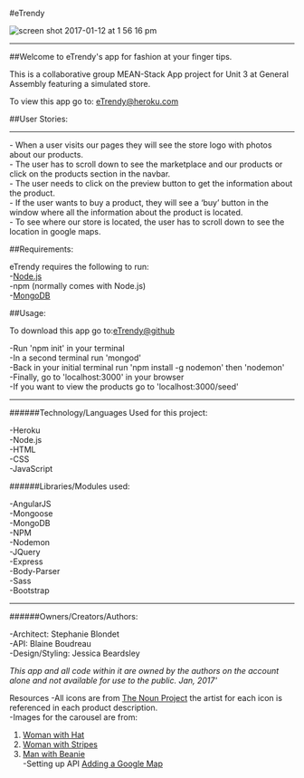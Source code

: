 #eTrendy

![screen shot 2017-01-12 at 1 56 16 pm](https://cloud.githubusercontent.com/assets/22794560/21908448/fe86f728-d8d0-11e6-8ec6-cd3c1af42315.png)
<hr>

##Welcome to eTrendy's app for fashion at your finger tips.<br>

This is a collaborative group MEAN-Stack App project for Unit 3 at General Assembly featuring a simulated store.


To view this app go to: [eTrendy@heroku.com](https://etrendy-app.herokuapp.com/)




##User Stories:
<hr>
- When a user visits our pages they will see the store logo with photos about our products.<br>
- The user has to scroll down to see the marketplace and our products or click on the products section in the navbar.<br>
- The user needs to click on the preview button to get the information about the product.<br>
- If the user wants to buy a product, they will see a ‘buy’ button in the window where all the information about the product is located.<br>
- To see where our store is located, the user has to scroll down to see the location in google maps.<br>




##Requirements:

eTrendy requires the following to run:<br>
-[Node.js](https://nodejs.org/en/)<br>
-npm (normally comes with Node.js)<br>
-[MongoDB](https://www.mongodb.com)




##Usage:

To download this app go to:[eTrendy@github](https://github.com/jeska706/MEAN_App)<br>

-Run 'npm init' in your terminal<br>
-In a second terminal run 'mongod'<br>
-Back in your initial terminal run 'npm install -g nodemon' then 'nodemon'<br>
-Finally, go to 'localhost:3000' in your browser<br>
-If you want to view the products go to 'localhost:3000/seed'<br>




<hr>
######Technology/Languages Used for this project:

-Heroku<br>
-Node.js<br>
-HTML<br>
-CSS<br>
-JavaScript<br>




######Libraries/Modules used:

-AngularJS<br>
-Mongoose<br>
-MongoDB<br>
-NPM<br>
-Nodemon<br>
-JQuery<br>
-Express<br>
-Body-Parser<br>
-Sass<br>
-Bootstrap<br>




<hr>
######Owners/Creators/Authors:

-Architect: Stephanie Blondet<br>
-API: Blaine Boudreau<br>
-Design/Styling: Jessica Beardsley<br>

_This app and all code within it are owned by the authors on the account alone and not available for use to the public. Jan, 2017'_

Resources
-All icons are from [The Noun Project](https://thenounproject.com/) the artist for each icon is referenced in each product description.<br>
-Images for the carousel are from:<br>
1. [Woman with Hat](https://www.pexels.com/photo/adult-attractive-beautiful-beauty-262226/)<br>
1. [Woman with Stripes](https://www.pexels.com/photo/grayscale-photo-of-woman-in-turtle-neck-shirt-standing-in-front-of-window-blinds-47401/)<br>
1. [Man with Beanie](https://www.pexels.com/photo/man-in-beanie-holding-his-shoulder-193355/)<br>
-Setting up API [Adding a Google Map](https://developers.google.com/maps/documentation/javascript/adding-a-google-map)<br>
